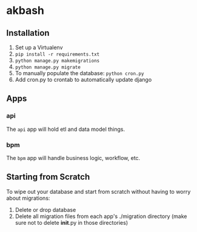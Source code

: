 # akbash

## Installation

1. Set up a Virtualenv
2. `pip install -r requirements.txt`
3. `python manage.py makemigrations`
4. `python manage.py migrate`
5. To manually populate the database: `python cron.py`
6. Add cron.py to crontab to automatically update django

## Apps

### api

The `api` app will hold etl and data model things.

### bpm

The `bpm` app will handle business logic, workflow, etc.

## Starting from Scratch

To wipe out your database and start from scratch without having to worry about migrations:

1. Delete or drop database
2. Delete all migration files from each app's ./migration directory (make sure not to delete __init__.py in those directories)

